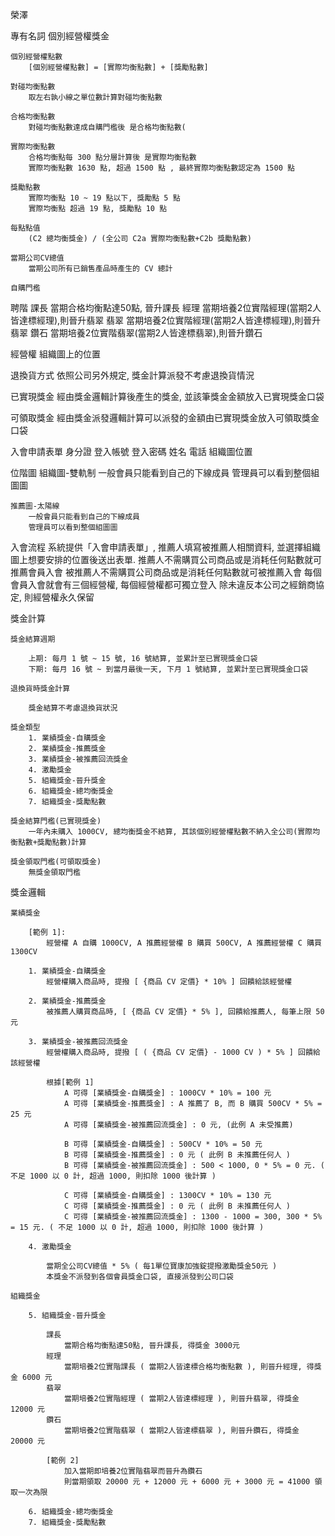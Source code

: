 榮澤

專有名詞
    個別經營權獎金

    個別經營權點數
        [個別經營權點數] = [實際均衡點數] + [獎勵點數]

    對碰均衡點數
        取左右孰小線之單位數計算對碰均衡點數

    合格均衡點數
        對碰均衡點數達成自購門檻後 是合格均衡點數(

    實際均衡點數
        合格均衡點每 300 點分層計算後 是實際均衡點數
        實際均衡點數 1630 點, 超過 1500 點 , 最終實際均衡點數認定為 1500 點

    獎勵點數
        實際均衡點 10 ~ 19 點以下, 獎勵點 5 點
        實際均衡點 超過 19 點, 獎勵點 10 點

    每點點值
        (C2 總均衡獎金) / (全公司 C2a 實際均衡點數+C2b 獎勵點數)

    當期公司CV總值
        當期公司所有已銷售產品時產生的 CV 總計

    自購門檻


聘階
    課長
        當期合格均衡點達50點, 晉升課長
    經理
        當期培養2位實階經理(當期2人皆達標經理),則晉升翡翠
    翡翠
        當期培養2位實階經理(當期2人皆達標經理),則晉升翡翠
    鑽石
        當期培養2位實階翡翠(當期2人皆達標翡翠),則晉升鑽石


經營權
    組織圖上的位置

退換貨方式
    依照公司另外規定, 獎金計算派發不考慮退換貨情況

已實現獎金
    經由獎金邏輯計算後產生的獎金, 並該筆獎金金額放入已實現獎金口袋

可領取獎金
    經由獎金派發邏輯計算可以派發的金額由已實現獎金放入可領取獎金口袋

入會申請表單
    身分證
    登入帳號
    登入密碼
    姓名
    電話
    組織圖位置

位階圖
    組織圖-雙軌制
        一般會員只能看到自己的下線成員
        管理員可以看到整個組圖圖

    推薦圖-太陽線
        一般會員只能看到自己的下線成員
        管理員可以看到整個組圖圖

入會流程
    系統提供「入會申請表單」, 推薦人填寫被推薦人相關資料, 並選擇組織圖上想要安排的位置後送出表單.
    推薦人不需購買公司商品或是消耗任何點數就可推薦會員入會
    被推薦人不需購買公司商品或是消耗任何點數就可被推薦入會
    每個會員入會就會有三個經營權, 每個經營權都可獨立登入
    除未違反本公司之經銷商協定, 則經營權永久保留

獎金計算

    獎金結算週期

        上期: 每月 1 號 ~ 15 號, 16 號結算, 並累計至已實現獎金口袋
        下期: 每月 16 號 ~ 到當月最後一天, 下月 1 號結算, 並累計至已實現獎金口袋

    退換貨時獎金計算
    
        獎金結算不考慮退換貨狀況

    獎金類型
        1. 業績獎金-自購獎金
        2. 業績獎金-推薦獎金
        3. 業績獎金-被推薦回流獎金
        4. 激勵獎金
        5. 組織獎金-晉升獎金
        6. 組織獎金-總均衡獎金
        7. 組織獎金-獎勵點數
        
    獎金結算門檻(已實現獎金)
        一年內未購入 1000CV, 總均衡獎金不結算, 其該個別經營權點數不納入全公司(實際均衡點數+獎勵點數)計算

    獎金領取門檻(可領取獎金)
        無獎金領取門檻
    


獎金邏輯

    業績獎金

        [範例 1]:
            經營權 A 自購 1000CV, A 推薦經營權 B 購買 500CV, A 推薦經營權 C 購買 1300CV

        1. 業績獎金-自購獎金
            經營權購入商品時, 提撥 [ {商品 CV 定價} * 10% ] 回饋給該經營權
        
        2. 業績獎金-推薦獎金
            被推薦人購買商品時, [ {商品 CV 定價} * 5% ], 回饋給推薦人, 每筆上限 50 元
        
        3. 業績獎金-被推薦回流獎金
            經營權購入商品時, 提撥 [ ( {商品 CV 定價} - 1000 CV ) * 5% ] 回饋給該經營權

            根據[範例 1]
                A 可得 [業績獎金-自購獎金] : 1000CV * 10% = 100 元
                A 可得 [業績獎金-推薦獎金] : A 推薦了 B, 而 B 購買 500CV * 5% = 25 元
                A 可得 [業績獎金-被推薦回流獎金] : 0 元, (此例 A 未受推薦)

                B 可得 [業績獎金-自購獎金] : 500CV * 10% = 50 元
                B 可得 [業績獎金-推薦獎金] : 0 元 ( 此例 B 未推薦任何人 )
                B 可得 [業績獎金-被推薦回流獎金] : 500 < 1000, 0 * 5% = 0 元. ( 不足 1000 以 0 計, 超過 1000, 則扣除 1000 後計算 )

                C 可得 [業績獎金-自購獎金] : 1300CV * 10% = 130 元
                C 可得 [業績獎金-推薦獎金] : 0 元 ( 此例 B 未推薦任何人 )
                C 可得 [業績獎金-被推薦回流獎金] : 1300 - 1000 = 300, 300 * 5% = 15 元. ( 不足 1000 以 0 計, 超過 1000, 則扣除 1000 後計算 )

        4. 激勵獎金
            
            當期全公司CV總值 * 5% ( 每1單位寶康加強錠提撥激勵獎金50元 )
            本獎金不派發到各個會員獎金口袋, 直接派發到公司口袋
    
    組織獎金

        5. 組織獎金-晉升獎金
            
            課長
                當期合格均衡點達50點, 晉升課長, 得獎金 3000元
            經理
                當期培養2位實階課長 ( 當期2人皆達標合格均衡點數 ), 則晉升經理, 得獎金 6000 元
            翡翠
                當期培養2位實階經理 ( 當期2人皆達標經理 ), 則晉升翡翠, 得獎金 12000 元
            鑽石
                當期培養2位實階翡翠 ( 當期2人皆達標翡翠 ), 則晉升鑽石, 得獎金 20000 元

            [範例 2]
                加入當期即培養2位實階翡翠而晉升為鑽石
                則當期領取 20000 元 + 12000 元 + 6000 元 + 3000 元 = 41000 領取一次為限

        6. 組織獎金-總均衡獎金
        7. 組織獎金-獎勵點數